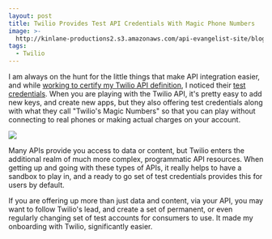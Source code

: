 ```yaml
---
layout: post
title: Twilio Provides Test API Credentials With Magic Phone Numbers
image: >-
  http://kinlane-productions2.s3.amazonaws.com/api-evangelist-site/blog/twilio-test-credentials.png
tags:
  - Twilio
---
```

I am always on the hunt for the little things that make API integration easier, and while [working to certify my Twilio API definition](http://theapistack.com/certifying/), I noticed their [test credentials](https://www.twilio.com/user/account/phone-numbers/dev-tools/test-credentials). When you are playing with the Twilio API, it's pretty easy to add new keys, and create new apps, but they also offering test credentials along with what they call "Twilio's Magic Numbers" so that you can play without connecting to real phones or making actual charges on your account.

![](http://kinlane-productions2.s3.amazonaws.com/api-evangelist-site/blog/twilio-test-credentials.png)

Many APIs provide you access to data or content, but Twilio enters the additional realm of much more complex, programmatic API resources. When getting up and going with these types of APIs, it really helps to have a sandbox to play in, and a ready to go set of test credentials provides this for users by default.

If you are offering up more than just data and content, via your API, you may want to follow Twilio's lead, and create a set of permanent, or even regularly changing set of test accounts for consumers to use. It made my onboarding with Twilio, significantly easier.